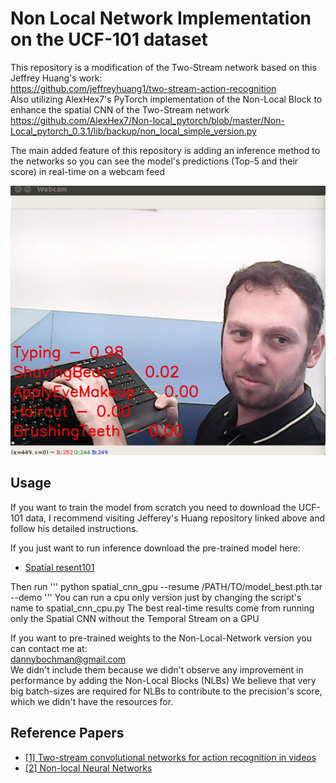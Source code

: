 # Non Local Network Implementation on the UCF-101 dataset
This repository is a modification of the Two-Stream network based on this Jeffrey Huang's work:  
https://github.com/jeffreyhuang1/two-stream-action-recognition  
Also utilizing AlexHex7's PyTorch implementation of the Non-Local Block to enhance the spatial CNN of the Two-Stream network  
https://github.com/AlexHex7/Non-local_pytorch/blob/master/Non-Local_pytorch_0.3.1/lib/backup/non_local_simple_version.py

The main added feature of this repository is adding an inference method to the networks so you can see the model's predictions
(Top-5 and their score) in real-time on a webcam feed

![alt text](https://raw.githubusercontent.com/danbochman/Non-Local-Network-UCF-101/master/demo/screenshot.png)

## Usage
If you want to train the model from scratch you need to download the UCF-101 data, I recommend visiting Jefferey's Huang repository linked above and follow his detailed instructions.

If you just want to run inference download the pre-trained model here:  
* [Spatial resent101](https://drive.google.com/drive/folders/1gVB5StqgoDJ3IxHUn7zoTzTNxzz3du3d?usp=sharing)

Then run
'''
python spatial_cnn_gpu --resume /PATH/TO/model_best.pth.tar --demo
'''
You can run a cpu only version just by changing the script's name to spatial_cnn_cpu.py
The best real-time results come from running only the Spatial CNN without the Temporal Stream on a GPU

If you want to pre-trained weights to the Non-Local-Network version you can contact me at:  
dannybochman@gmail.com  
We didn't include them because we didn't observe any improvement in performance by adding the Non-Local Blocks (NLBs)
We believe that very big batch-sizes are required for NLBs to contribute to the precision's score, which we didn't have the resources for.

## Reference Papers
*  [[1] Two-stream convolutional networks for action recognition in videos](http://papers.nips.cc/paper/5353-two-stream-convolutional)
*  [[2] Non-local Neural Networks](https://arxiv.org/abs/1711.07971)
